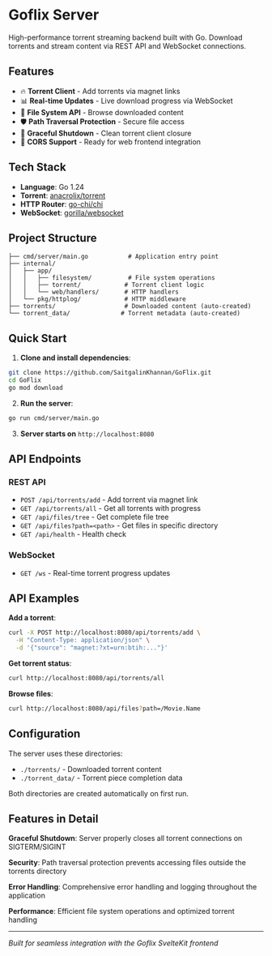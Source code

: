 # Goflix Server

High-performance torrent streaming backend built with Go. Download torrents and stream content via REST API and WebSocket connections.

## Features

- 🔥 **Torrent Client** - Add torrents via magnet links
- 📊 **Real-time Updates** - Live download progress via WebSocket
- 📁 **File System API** - Browse downloaded content
- 🛡️ **Path Traversal Protection** - Secure file access
- 🚀 **Graceful Shutdown** - Clean torrent client closure
- 📡 **CORS Support** - Ready for web frontend integration

## Tech Stack

- **Language**: Go 1.24
- **Torrent**: [anacrolix/torrent](https://github.com/anacrolix/torrent)
- **HTTP Router**: [go-chi/chi](https://github.com/go-chi/chi)
- **WebSocket**: [gorilla/websocket](https://github.com/gorilla/websocket)

## Project Structure

```
├── cmd/server/main.go           # Application entry point
├── internal/
│   ├── app/
│   │   ├── filesystem/          # File system operations
│   │   ├── torrent/            # Torrent client logic
│   │   └── web/handlers/       # HTTP handlers
│   └── pkg/httplog/            # HTTP middleware
├── torrents/                   # Downloaded content (auto-created)
└── torrent_data/              # Torrent metadata (auto-created)
```

## Quick Start

1. **Clone and install dependencies**:
```bash
git clone https://github.com/SaitgalinKhannan/GoFlix.git
cd GoFlix
go mod download
```

2. **Run the server**:
```bash
go run cmd/server/main.go
```

3. **Server starts on** `http://localhost:8080`

## API Endpoints

### REST API
- `POST /api/torrents/add` - Add torrent via magnet link
- `GET /api/torrents/all` - Get all torrents with progress
- `GET /api/files/tree` - Get complete file tree
- `GET /api/files?path=<path>` - Get files in specific directory
- `GET /api/health` - Health check

### WebSocket
- `GET /ws` - Real-time torrent progress updates

## API Examples

**Add a torrent**:
```bash
curl -X POST http://localhost:8080/api/torrents/add \
  -H "Content-Type: application/json" \
  -d '{"source": "magnet:?xt=urn:btih:..."}'
```

**Get torrent status**:
```bash
curl http://localhost:8080/api/torrents/all
```

**Browse files**:
```bash
curl http://localhost:8080/api/files?path=/Movie.Name
```

## Configuration

The server uses these directories:
- `./torrents/` - Downloaded torrent content
- `./torrent_data/` - Torrent piece completion data

Both directories are created automatically on first run.

## Features in Detail

**Graceful Shutdown**: Server properly closes all torrent connections on SIGTERM/SIGINT

**Security**: Path traversal protection prevents accessing files outside the torrents directory

**Error Handling**: Comprehensive error handling and logging throughout the application

**Performance**: Efficient file system operations and optimized torrent handling

---

*Built for seamless integration with the Goflix SvelteKit frontend*
